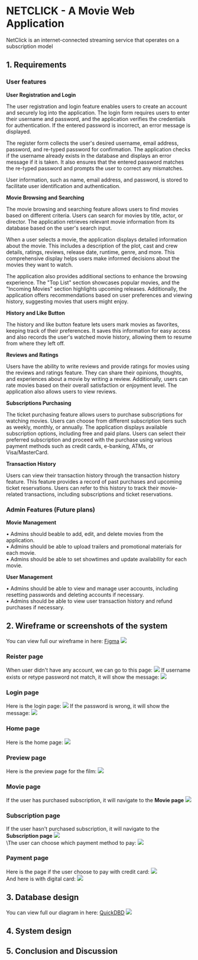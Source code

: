 # NETCLICK - A Movie Web Application

NetClick is an internet-connected streaming service that operates on a subscription model

## 1. Requirements

<!-- - Name of your system: NetClick
- What is the purpose of the system: ...
- Who use the system: For everyone
- List all features your system can do, arrange the features in a specific classification: -->

### User features

**User Registration and Login**

The user registration and login feature enables users to create an account and securely log into the application. The login form requires users to enter their username and password, and the application verifies the credentials for authentication. If the entered password is incorrect, an error message is displayed.

The register form collects the user's desired username, email address, password, and re-typed password for confirmation. The application checks if the username already exists in the database and displays an error message if it is taken. It also ensures that the entered password matches the re-typed password and prompts the user to correct any mismatches.

User information, such as name, email address, and password, is stored to facilitate user identification and authentication.

**Movie Browsing and Searching**

The movie browsing and searching feature allows users to find movies based on different criteria. Users can search for movies by title, actor, or director. The application retrieves relevant movie information from its database based on the user's search input.

When a user selects a movie, the application displays detailed information about the movie. This includes a description of the plot, cast and crew details, ratings, reviews, release date, runtime, genre, and more. This comprehensive display helps users make informed decisions about the movies they want to watch.

The application also provides additional sections to enhance the browsing experience. The "Top List" section showcases popular movies, and the "Incoming Movies" section highlights upcoming releases. Additionally, the application offers recommendations based on user preferences and viewing history, suggesting movies that users might enjoy.

**History and Like Button**

The history and like button feature lets users mark movies as favorites, keeping track of their preferences. It saves this information for easy access and also records the user's watched movie history, allowing them to resume from where they left off.

**Reviews and Ratings**

Users have the ability to write reviews and provide ratings for movies using the reviews and ratings feature. They can share their opinions, thoughts, and experiences about a movie by writing a review. Additionally, users can rate movies based on their overall satisfaction or enjoyment level. The application also allows users to view reviews.

**Subscriptions Purchasing**

The ticket purchasing feature allows users to purchase subscriptions for watching movies. Users can choose from different subscription tiers such as weekly, monthly, or annually. The application displays available subscription options, including free and paid plans. Users can select their preferred subscription and proceed with the purchase using various payment methods such as credit cards, e-banking, ATMs, or Visa/MasterCard.

**Transaction History**

Users can view their transaction history through the transaction history feature. This feature provides a record of past purchases and upcoming ticket reservations. Users can refer to this history to track their movie-related transactions, including subscriptions and ticket reservations.

### Admin Features (Future plans)

**Movie Management**

• Admins should beable to add, edit, and delete movies from the application.\
• Admins should be able to upload trailers and promotional materials for each movie.\
• Admins should be able to set showtimes and update availability for each movie.

**User Management**

• Admins should be able to view and manage user accounts, including resetting passwords and deleting accounts if necessary.\
• Admins should be able to view user transaction history and refund purchases if necessary.

## 2. Wireframe or screenshots of the system

You can view full our wireframe in here: [Figma](https://www.figma.com/file/CB9zF3wsmZimnx8U83VW4C/NetClick?type=design&node-id=0-1&t=Aq8fdv3htqCGwmyM-0)
<img src="./.github/wireframe.png" />

### Reister page

When user didn't have any account, we can go to this page:
<img src="./.github/register-page.png" />
If username exists or retype password not match, it will show the message:
<img src="./.github/register-error.png" />

### Login page

Here is the login page:
<img src="./.github/login-page.png" />
If the password is wrong, it will show the message:
<img src="./.github/login-error.png" />

### Home page

Here is the home page:
<img src="./.github/home-page.png" />

### Preview page

Here is the preview page for the film:
<img src="./.github/preview-page.png" />

### Movie page

If the user has purchased subscription, it will navigate to the **Movie page**
<img src="./.github/movie-page.png" />

### Subscription page

If the user hasn't purchased subscription, it will navigate to the **Subscription page**
<img src="./.github/subscription-page.png" />\
\The user can choose which payment method to pay:
<img src="./.github/subscription-page-2.png" />

### Payment page

Here is the page if the user choose to pay with credit card:
<img src="./.github/payment-credit.png" />\
And here is with digital card:
<img src="./.github/payment-digital.png" />

## 3. Database design

You can view full our diagram in here: [QuickDBD](https://app.quickdatabasediagrams.com/#/d/o6Ffqs)
<img src="./.github/diagram.png" />

## 4. System design

## 5. Conclusion and Discussion

<!-- - The pros and cons of your application: ...
- What you've learned during developing of your application: ...
- What would you improve your application in the future: ... -->
